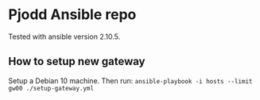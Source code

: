 # Pjodd Ansible repo
Tested with ansible version 2.10.5.

## How to setup new gateway
Setup a Debian 10 machine. Then run: `ansible-playbook -i hosts --limit gw00 ./setup-gateway.yml`


